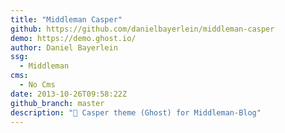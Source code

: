 ```yaml
---
title: "Middleman Casper"
github: https://github.com/danielbayerlein/middleman-casper
demo: https://demo.ghost.io/
author: Daniel Bayerlein
ssg:
  - Middleman
cms:
  - No Cms
date: 2013-10-26T09:58:22Z
github_branch: master
description: "👻 Casper theme (Ghost) for Middleman-Blog"
---
```

